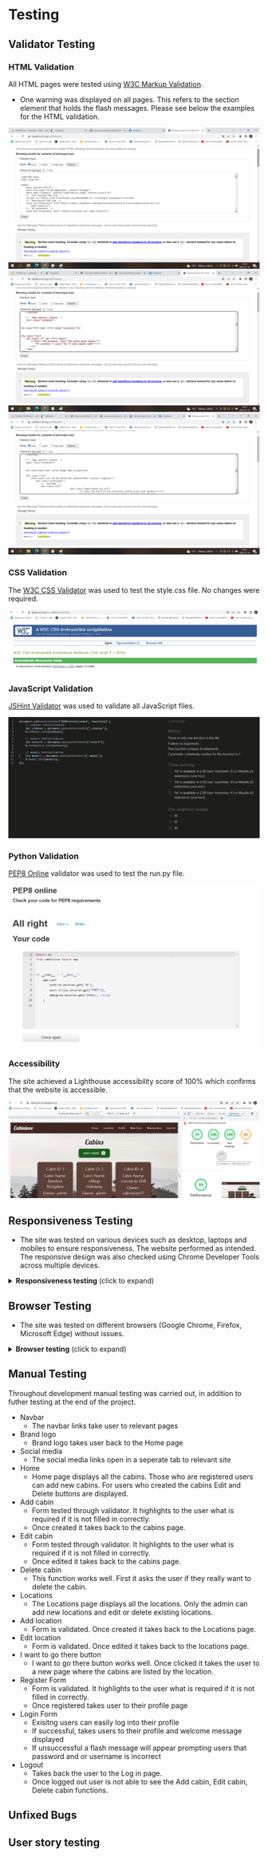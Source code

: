 # Testing 

## Validator Testing 

### HTML Validation
All HTML pages were tested using [W3C Markup Validation](https://validator.w3.org/). 
- One warning was displayed on all pages. This refers to the section element that holds the flash messages. Please see below the examples for the HTML validation.

![First example of HTML Validation](cabinlove/static/images/cabinshtml.png)
![Second example of HTML Validation2](cabinlove/static/images/locationshtml.png)
![Third example of HTML Validation](cabinlove/static/images/registerhtml.png)

### CSS Validation
The [W3C CSS Validator](https://jigsaw.w3.org/css-validator/) was used to test the style.css file. No changes were required.

![CSS validator](cabinlove/static/images/css.png)

### JavaScript Validation
[JSHint Validator](https://jshint.com/) was used to validate all JavaScript files. 

![Javascript validator](cabinlove/static/images/javascript.png)

### Python Validation
[PEP8 Online](http://pep8online.com/) validator was used to test the run.py file.

![PEP8 online validation](cabinlove/static/images/python.png)

### Accessibility
The site achieved a Lighthouse accessibility score of 100% which confirms that the website is accessible.

![PEP8 online validation](cabinlove/static/images/accessibility.png)


## Responsiveness Testing

- The site was tested on various devices such as desktop, laptops and mobiles to ensure responsiveness. The website performed as intended. The responsive design was also checked using Chrome Developer Tools across multiple devices.

<details><summary><b>Responsiveness testing</b> (click to expand)</summary>

Desktop view

![Desktop size](cabinlove/static/images/large_chrome.png)

Tablet view

![Tablet size](cabinlove/static/images/medium_edge.png)

Mobile view

![Mobile size](cabinlove/static/images/small_mozilla.png)

</details>

## Browser Testing

- The site was tested on different browsers (Google Chrome, Firefox, Microsoft Edge) without issues.

<details><summary><b>Browser testing</b> (click to expand)</summary>

Google Chrome

![Google Chrome](cabinlove/static/images/large_chrome.png)

Microsoft Edge

![Microsoft Edge](cabinlove/static/images/medium_edge.png)

Mozzilla Firefox

![Mozzilla Firefox](cabinlove/static/images/small_mozilla.png)

</details>

## Manual Testing

Throughout development manual testing was carried out, in addition to futher testing at the end of the project.

- Navbar
    - The navbar links take user to relevant pages
- Brand logo
    - Brand logo takes user back to the Home page
- Social media
    - The social media links open in a seperate tab to relevant site
- Home
    - Home page displays all the cabins. Those who are registered users can add new cabins. For users who created the cabins Edit and Delete buttons are displayed.
- Add cabin
    - Form tested through validator. It highlights to the user what is required if it is not filled in correctly.
    - Once created it takes back to the cabins page.
- Edit cabin
    - Form tested through validator. It highlights to the user what is required if it is not filled in correctly.
    - Once edited it takes back to the cabins page.
- Delete cabin 
    - This function works well. First it asks the user if they really want to delete the cabin.
- Locations
    - The Locations page displays all the locations. Only the admin can add new locations and edit or delete existing locations.
- Add location
    - Form is validated. Once created it takes back to the Locations page.
- Edit location
    - Form is validated. Once edited it takes back to the locations page.
- I want to go there button
    - I want to go there button works well. Once clicked it takes the user to a new page where the cabins are listed by the location.
- Register Form
    - Form is validated. It highlights to the user what is required if it is not filled in correctly.
    - Once registered takes user to their profile page
- Login Form
    - Exisitng users can easily log into their profile
    - If successful, takes users to their profile and welcome message displayed
    - If unsuccessful a flash message will appear prompting users that password and or username is incorrect
- Logout
    - Takes back the user to the Log in page.
    - Once logged out user is not able to see the Add cabin, Edit cabin, Delete cabin functions.

## Unfixed Bugs

## User story testing
